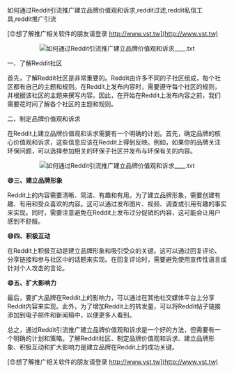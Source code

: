 如何通过Reddit引流推广建立品牌价值观和诉求,reddit过滤,reddit私信工具,reddit推广引流

[😍想了解推广相关软件的朋友请登录 http://www.vst.tw](http://www.vst.tw)

 <center><img src="https://vst.tw/MP4/tuiguang/png/6.png" alt="如何通过Reddit引流推广建立品牌价值观和诉求____.txt"></center>

一、了解Reddit社区

首先，了解Reddit社区是非常重要的。Reddit由许多不同的子社区组成，每个社区都有自己的主题和规则。在Reddit上发布内容时，需要遵守每个社区的规则，并根据该社区的主题来撰写内容。因此，在开始在Reddit上发布内容之前，我们需要花时间了解各个社区的主题和规则。

二、制定品牌价值观和诉求

在Reddit上建立品牌价值观和诉求需要有一个明确的计划。首先，确定品牌的核心价值观和诉求，这些信息应该在Reddit上得到反映。例如，如果你的品牌关注环保问题，可以选择参加相关的环保子社区并发布与环保有关的内容。

 <center><img src="https://vst.tw/MP4/tuiguang/png/5.png" alt="如何通过Reddit引流推广建立品牌价值观和诉求____.txt"></center>

**😄三、建立品牌形象**

Reddit上的内容需要清晰、简洁、有趣和有用。为了建立品牌形象，需要创建有趣、有用和受众喜欢的内容。这可以通过发布图片、视频、调查或引用有趣的事实来实现。同时，需要注意避免在Reddit上发布过分促销的内容，这可能会让用户感到不舒服。

**😄四、积极互动**

在Reddit上积极互动是建立品牌形象和吸引受众的关键。这可以通过回复评论、分享链接和参与社区中的话题来实现。在回复评论时，需要避免使用宣传性语言或针对个人攻击的言论。

**😄五、扩大影响力**

最后，要扩大品牌在Reddit上的影响力，可以通过在其他社交媒体平台上分享Reddit内容来实现。此外，为了增加Reddit上的转发量，可以将Reddit帖子链接添加到电子邮件和新闻稿中，以便更多人看到。

总之，通过Reddit引流推广建立品牌价值观和诉求是一个好的方法，但需要有一个明确的计划和策略。了解Reddit社区、制定品牌价值观和诉求、建立品牌形象、积极互动和扩大影响力是建立品牌在Reddit上的成功关键。

[😍想了解推广相关软件的朋友请登录 http://www.vst.tw](http://www.vst.tw)



